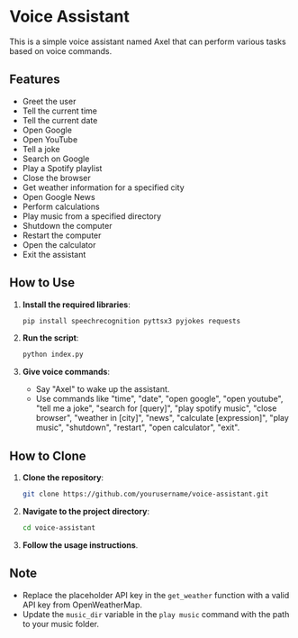 # Voice Assistant

This is a simple voice assistant named Axel that can perform various tasks based on voice commands.

## Features

- Greet the user
- Tell the current time
- Tell the current date
- Open Google
- Open YouTube
- Tell a joke
- Search on Google
- Play a Spotify playlist
- Close the browser
- Get weather information for a specified city
- Open Google News
- Perform calculations
- Play music from a specified directory
- Shutdown the computer
- Restart the computer
- Open the calculator
- Exit the assistant

## How to Use

1. **Install the required libraries**:
    ```sh
    pip install speechrecognition pyttsx3 pyjokes requests
    ```

2. **Run the script**:
    ```sh
    python index.py
    ```

3. **Give voice commands**:
    - Say "Axel" to wake up the assistant.
    - Use commands like "time", "date", "open google", "open youtube", "tell me a joke", "search for [query]", "play spotify music", "close browser", "weather in [city]", "news", "calculate [expression]", "play music", "shutdown", "restart", "open calculator", "exit".

## How to Clone

1. **Clone the repository**:
    ```sh
    git clone https://github.com/yourusername/voice-assistant.git
    ```

2. **Navigate to the project directory**:
    ```sh
    cd voice-assistant
    ```

3. **Follow the usage instructions**.

## Note

- Replace the placeholder API key in the `get_weather` function with a valid API key from OpenWeatherMap.
- Update the `music_dir` variable in the `play music` command with the path to your music folder.
